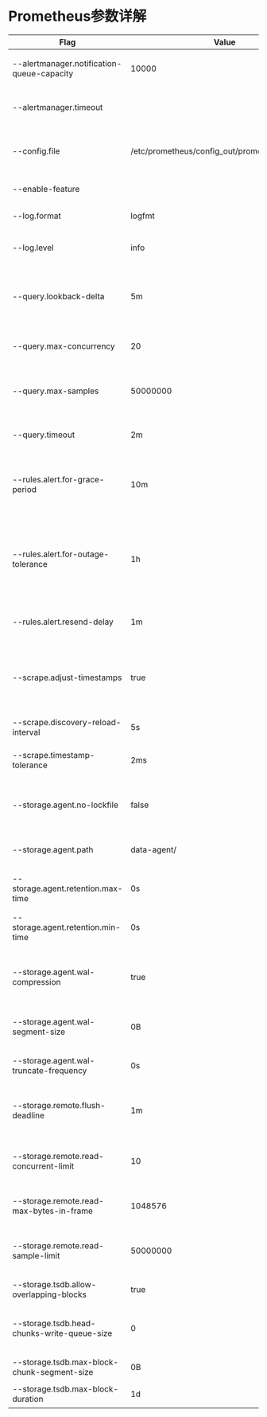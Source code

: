 # Prometheus参数详解

| Flag                                      | Value                                | Description                                                                                                                                                                               |
|-------------------------------------------|--------------------------------------|-------------------------------------------------------------------------------------------------------------------------------------------------------------------------------------------|
| --alertmanager.notification-queue-capacity| 10000                                | 警告管理器发送通知的队列容量。                                                                                                                                                              |
| --alertmanager.timeout                    |                                      | 警告管理器请求超时时间                                                                                                                                                                      |
| --config.file                             | /etc/prometheus/config_out/prometheus.env.yaml | Prometheus 配置文件所在的文件系统路径。                                                                                                                                              |
| --enable-feature                          |                                      | 要启用的 beta 功能                                                                                                                                                                          |
| --log.format                              | logfmt                               | 日志记录格式。                                                                                                                                                                            |
| --log.level                               | info                                 | Prometheus 日志记录的详细程度。                                                                                                                                                            |
| --query.lookback-delta                    | 5m                                   | 基于磁盘存储的 Prometheus 查询返回的时间范围。                                                                                                                                              |
| --query.max-concurrency                   | 20                                   | 并发查询最大允许数量。                                                                                                                                                                      |
| --query.max-samples                       | 50000000                             | 每个查询允许返回的最大值的数量。                                                                                                                                                            |
| --query.timeout                           | 2m                                   | Prometheus 查询的最大时间。                                                                                                                                                                 |
| --rules.alert.for-grace-period            | 10m                                  | 当警报状态更改时，要保持该警报状态的最小持续时间。                                                                                                                                           |
| --rules.alert.for-outage-tolerance        | 1h                                   | 警报被视为不稳定的时间，超过此时间，警报将被删除而不会重复触发。                                                                                                                                         |
| --rules.alert.resend-delay                | 1m                                   | 重新发送警报的延迟时间。                                                                                                                                                                     |
| --scrape.adjust-timestamps                | true                                 | Prometheus 是否应该调整时间戳以避免重复或重叠的样本。                                                                                                                                            |
| --scrape.discovery-reload-interval        | 5s                                   | 重新发现目标的间隔。                                                                                                                                                                        |
| --scrape.timestamp-tolerance              | 2ms                                  | 允许时间差异的时间戳精度。                                                                                                                                                                    |
| --storage.agent.no-lockfile               | false                               | 是否使用锁文件来保护元数据存储。                                                                                                                                                             |
| --storage.agent.path                      | data-agent/                          | 元数据存储的磁盘路径。                                                                                                                                                                        |
| --storage.agent.retention.max-time        | 0s                                   | 元数据保留的最大时间。                                                                                                                                                                      |
| --storage.agent.retention.min-time        | 0s                                   | 元数据保留时间的最小值。                                                                                                                                                                      |
| --storage.agent.wal-compression           | true                                 | Prometheus 是否应该对写-ahead 日志使用压缩。                                                                                                                                                  |
| --storage.agent.wal-segment-size          | 0B                                   | 写-ahead 日志的段大小。                                                                                                                                                                     |
| --storage.agent.wal-truncate-frequency    | 0s                                   | 写-ahead 日志使用的时间段。                                                                                                                                                                  |
| --storage.remote.flush-deadline           | 1m                                   | 将远程写入代理的最后写入截止时间。                                                                                                                                                             |
| --storage.remote.read-concurrent-limit    | 10                                   | 并发读取远程写入代理的最大数量。                                                                                                                                                              |
| --storage.remote.read-max-bytes-in-frame  | 1048576                              | 单个读取帧的最大字节数。                                                                                                                                                                    |
| --storage.remote.read-sample-limit        | 50000000                             | 读取远程写入代理采样的最大数据点数。                                                                                                                                                             |
| --storage.tsdb.allow-overlapping-blocks   | true                                 | 控制是否允许块重叠。                                                                                                                                                                         |
| --storage.tsdb.head-chunks-write-queue-size|0                                   | 确定在头部写入时要使用的队列大小。                                                                                                                                                               |
| --storage.tsdb.max-block-chunk-segment-size|0B                                  | 块分段最大字节数。                                                                                                                                                                          |
| --storage.tsdb.max-block-duration         | 1d                                   | 块的持续时间最大值。